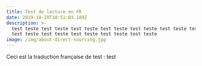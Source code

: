 ```yaml
---
title: Test de lecture en FR
date: 2019-10-28T10:51:03.189Z
description: >-
  test teste test teste test teste test teste test teste test teste test teste
  test teste test teste test teste test teste test teste 
image: /img/about-direct-sourcing.jpg
---
```

Ceci est la traduction française de test : test
